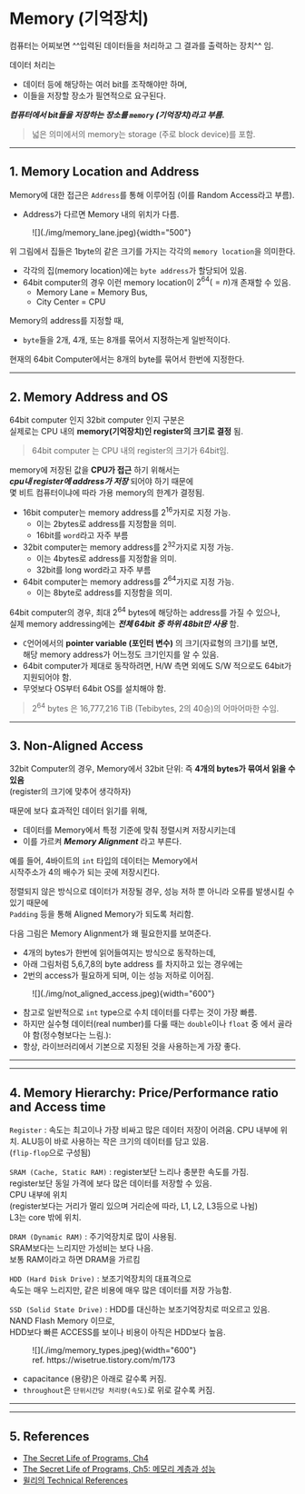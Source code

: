 # Memory (기억장치)

컴퓨터는 어찌보면 ^^입력된 데이터들을 처리하고 그 결과를 출력하는 장치^^ 임. 

데이터 처리는 

* 데이터 등에 해당하는 여러 bit를 조작해야만 하며,
* 이들을 저장할 장소가 필연적으로 요구된다. 

***컴퓨터에서 bit들을 저장하는 장소를 `memory` (기억장치)라고 부름.***

> 넓은 의미에서의 memory는 storage (주로 block device)를 포함.

---

## 1. Memory Location and Address

Memory에 대한 접근은 `Address`를 통해 이루어짐 (이를 Random Access라고 부름).

- Address가 다르면 Memory 내의 위치가 다름.

<figure markdown>
![](./img/memory_lane.jpeg){width="500"}
</figure>

위 그림에서 집들은 1byte의 같은 크기를 가지는 각각의 `memory location`을 의미한다.

- 각각의 집(memory location)에는 `byte address`가 할당되어 있음.
- 64bit computer의 경우 이런 memory location이 $2^{64}(=n)$개 존재할 수 있음.
    - Memory Lane = Memory Bus,
    - City Center = CPU

Memory의 address를 지정할 때, 

* `byte`들을 2개, 4개, 또는 8개를 묶어서 지정하는게 일반적이다. 

현재의 64bit Computer에서는 8개의 byte를 묶어서 한번에 지정한다.

---

## 2. Memory Address and OS

64bit computer 인지 32bit computer 인지 구분은  
실제로는 CPU 내의 **memory(기억장치)인 register의 크기로 결정** 됨. 

> 64bit computer 는 CPU 내의 register의 크기가 64bit임.
> 

memory에 저장된 값을 **CPU가 접근** 하기 위해서는  
***cpu내 register에 address가 저장*** 되어야 하기 때문에  
몇 비트 컴퓨터이냐에 따라 가용 memory의 한계가 결정됨.

- 16bit computer는 memory address를 $2^{16}$가지로 지정 가능.
    - 이는 2bytes로 address를 지정함을 의미.
    - 16bit를 `word`라고 자주 부름
- 32bit computer는 memory address를 $2^{32}$가지로 지정 가능.
    - 이는 4bytes로 address를 지정함을 의미.
    - 32bit를 long word라고 자주 부름
- 64bit computer는 memory address를 $2^{64}$가지로 지정 가능.
    - 이는 8byte로 address를 지정함을 의미.

64bit computer의 경우, 최대 $2^{64}$ bytes에 해당하는 address를 가질 수 있으나,  
실제 memory addressing에는 ***전체 64bit 중 하위 48bit만 사용*** 함.

- `C`언어에서의 **pointer variable (포인터 변수)** 의 크기(자료형의 크기)를 보면,  
  해당 memory address가 어느정도 크기인지를 알 수 있음.
- 64bit computer가 제대로 동작하려면, H/W 측면 외에도 S/W 적으로도 64bit가 지원되어야 함.
- 무엇보다 OS부터 64bit OS를 설치해야 함.

> $2^{64}$ bytes 은 16,777,216 TiB (Tebibytes, 2의 40승)의 어마어마한 수임.

---

## 3. Non-Aligned Access

32bit Computer의 경우, Memory에서 32bit 단위: 즉 **4개의 bytes가 묶여서 읽을 수 있음**  
(register의 크기에 맞추어 생각하자)

때문에 보다 효과적인 데이터 읽기를 위해, 

* 데이터를 Memory에서 특정 기준에 맞춰 정렬시켜 저장시키는데
* 이를 가르켜 ***Memory Alignment*** 라고 부른다.  

예를 들어, 
 4바이트의 `int` 타입의 데이터는 Memory에서  
 시작주소가 4의 배수가 되는 곳에 저장시킨다. 

정렬되지 않은 방식으로 데이터가 저장될 경우, 
 성능 저하 뿐 아니라 오류를 발생시킬 수 있기 때문에  
 `Padding` 등을 통해 Aligned Memory가 되도록 처리함.

다음 그림은 Memory Alignment가 왜 필요한지를 보여준다.

* 4개의 bytes가 한번에 읽어들여지는 방식으로 동작하는데,
* 아래 그림처럼 5,6,7,8의 byte address 를 차지하고 있는 경우에는
* 2번의 access가 필요하게 되며, 이는 성능 저하로 이어짐.

<figure markdown>
![](./img/not_aligned_access.jpeg){width="600"}
</figure>

- 참고로 일반적으로 `int` type으로 수치 데이터를 다루는 것이 가장 빠름.
- 하지만 실수형 데이터(real number)를 다룰 때는 `double`이나 `float` 중 에서 골라야 함(정수형보다는 느림.):
- 항상, 라이브러리에서 기본으로 지정된 것을 사용하는게 가장 좋다.

---

---

## 4. Memory Hierarchy: Price/Performance ratio and Access time

`Register`
: 속도는 최고이나 가장 비싸고 많은 데이터 저장이 어려움. CPU 내부에 위치. ALU등이 바로 사용하는 작은 크기의 데이터를 담고 있음.  
(`flip-flop`으로 구성됨)

`SRAM (Cache, Static RAM)`
: register보단 느리나 충분한 속도를 가짐.  
register보단 동일 가격에 보다 많은 데이터를 저장할 수 있음.  
CPU 내부에 위치  
(register보다는 거리가 멀리 있으며 거리순에 따라, L1, L2, L3등으로 나뉨)  
L3는 core 밖에 위치.

`DRAM (Dynamic RAM)` 
: 주기억장치로 많이 사용됨.  
SRAM보다는 느리지만 가성비는 보다 나음.  
보통 RAM이라고 하면 DRAM을 가르킴

`HDD (Hard Disk Drive)`
: 보조기억장치의 대표격으로  
속도는 매우 느리지만, 같은 비용에 매우 많은 데이터를 저장 가능함.

`SSD (Solid State Drive)` 
: HDD를 대신하는 보조기억장치로 떠오르고 있음.  
NAND Flash Memory 이므로,  
HDD보다 빠른 ACCESS를 보이나 비용이 아직은 HDD보다 높음.

<figure markdown>
![](./img/memory_types.jpeg){width="600"}
<figcaption>ref. https://wisetrue.tistory.com/m/173 </figcaption> 
</figure>

- capacitance (용량)은 아래로 갈수록 커짐.
- `throughout`은 `단위시간당 처리량(속도)`로 위로 갈수록 커짐.

---

---

## 5. References

* [The Secret Life of Programs, Ch4](https://nostarch.com/foundationsofcomp)
* [The Secret Life of Programs, Ch5: 메모리 계층과 성능](https://nostarch.com/foundationsofcomp)
* [윌리의 Technical References](https://m.blog.naver.com/PostView.naver?isHttpsRedirect=true&blogId=techref&logNo=222246966805)
